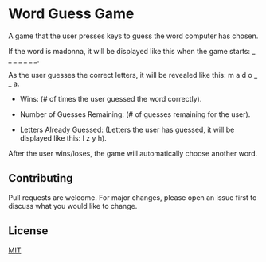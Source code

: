 # Word Guess Game
A game that the user presses keys to guess the word computer has chosen.

If the word is madonna, it will be displayed like this when the game starts: _ _ _ _ _ _ _.

As the user guesses the correct letters, it will be revealed like this: m a d o _  _ a.

* Wins: (# of times the user guessed the word correctly).

* Number of Guesses Remaining: (# of guesses remaining for the user).

* Letters Already Guessed: (Letters the user has guessed, it will be displayed like this: l z y h).

After the user wins/loses, the game will automatically choose another word.


## Contributing
Pull requests are welcome. For major changes, please open an issue first to discuss what you would like to change.


## License
[MIT](https://choosealicense.com/licenses/mit/)
